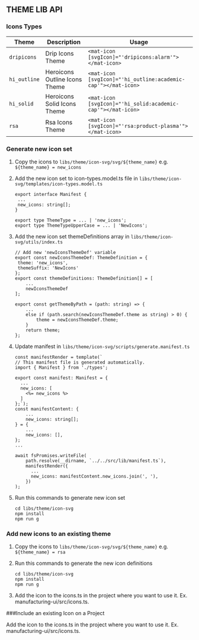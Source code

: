 ## THEME LIB API

### Icons Types

| Theme        | Description                   | Usage                                                         |
| ------------ | ----------------------------- | ------------------------------------------------------------- |
| `dripicons`  | Drip Icons Theme              | `<mat-icon [svgIcon]="'dripicons:alarm'"></mat-icon>`         |
| `hi_outline` | Heroicons Outline Icons Theme | `<mat-icon [svgIcon]="'hi_outline:academic-cap'"></mat-icon>` |
| `hi_solid`   | Heroicons Solid Icons Theme   | `<mat-icon [svgIcon]="'hi_solid:academic-cap'"></mat-icon>`   |
| `rsa`        | Rsa Icons Theme               | `<mat-icon [svgIcon]="'rsa:product-plasma'"></mat-icon>`      |

### Generate new icon set

1. Copy the icons to `libs/theme/icon-svg/svg/${theme_name}` e.g. `${theme_name} = new_icons`
2. Add the new icon set to icon-types.model.ts file in `libs/theme/icon-svg/templates/icon-types.model.ts`

   ```
   export interface Manifest {
    ...
    new_icons: string[];
   }

   export type ThemeType = ... | 'new_icons';
   export type ThemeTypeUpperCase = ... | 'NewIcons';
   ```

3. Add the new icon set themeDefinitions array in `libs/theme/icon-svg/utils/index.ts`

   ```
   // Add new 'newIconsThemeDef' variable
   export const newIconsThemeDef: ThemeDefinition = {
    theme: 'new_icons',
    themeSuffix: 'NewIcons'
   };
   export const themeDefinitions: ThemeDefinition[] = [
       ...
       newIconsThemeDef
   ];

   export const getThemeByPath = (path: string) => {
       ...
       else if (path.search(newIconsThemeDef.theme as string) > 0) {
           theme = newIconsThemeDef.theme;
       }
       return theme;
   };
   ```

4. Update manifest in `libs/theme/icon-svg/scripts/generate.manifest.ts`

   ```
   const manifestRender = template(`
   // This manifest file is generated automatically.
   import { Manifest } from './types';

   export const manifest: Manifest = {
     ...
     new_icons: [
       <%= new_icons %>
     ]
   };`);
   const manifestContent: {
       ...
       new_icons: string[];
   } = {
       ...
       new_icons: [],
   };
   ...

   await fsPromises.writeFile(
       path.resolve(__dirname, `../../src/lib/manifest.ts`),
       manifestRender({
         ...
         new_icons: manifestContent.new_icons.join(', '),
       })
   );
   ```

5. Run this commands to generate new icon set
   ```
   cd libs/theme/icon-svg
   npm install
   npm run g
   ```

### Add new icons to an existing theme

1. Copy the icons to `libs/theme/icon-svg/svg/${theme_name}` e.g. `${theme_name} = rsa`

2. Run this commands to generate the new icon definitions
   ```
   cd libs/theme/icon-svg
   npm install
   npm run g
   ```
3. Add the icon to the icons.ts in the project where you want to use it.
   Ex. manufacturing-ui/src/icons.ts.

###Include an existing Icon on a Project

Add the icon to the icons.ts in the project where you want to use it.
Ex. manufacturing-ui/src/icons.ts.
